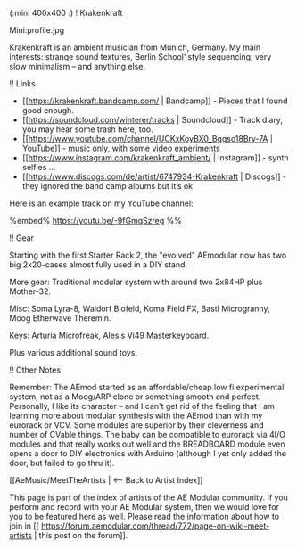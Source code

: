 (:mini 400x400 :)
! Krakenkraft

Mini:profile.jpg

Krakenkraft is an ambient musician from Munich, Germany. My main interests: strange sound textures, Berlin School‘ style sequencing, very slow minimalism – and anything else.

!! Links

* [[https://krakenkraft.bandcamp.com/ | Bandcamp]] - Pieces that I found good enough.
* [[https://soundcloud.com/winterer/tracks | Soundcloud]] - Track diary, you may hear some trash here, too.
* [[https://www.youtube.com/channel/UCKxKoyBX0_Bqgso18Bry-7A | YouTube]] - music only, with some video experiments
* [[https://www.instagram.com/krakenkraft_ambient/ | Instagram]] - synth selfies …
* [[https://www.discogs.com/de/artist/6747934-Krakenkraft | Discogs]] - they ignored the band camp albums but it’s ok

Here is an example track on my YouTube channel:

%embed% https://youtu.be/-9fGmqSzreg %%

!! Gear

Starting with the first Starter Rack 2, the "evolved" AEmodular now has two big 2x20-cases almost fully used in a DIY stand. 

More gear: Traditional modular system with around two 2x84HP plus Mother-32. 

Misc: Soma Lyra-8, Waldorf Blofeld, Koma Field FX, Bastl Microgranny, Moog Etherwave Theremin. 

Keys: Arturia Microfreak, Alesis Vi49 Masterkeyboard. 

Plus various additional sound toys.

!! Other Notes

Remember: The AEmod started as an affordable/cheap low fi experimental system, not as a Moog/ARP clone or something smooth and perfect. Personally, I like its character – and I can't get rid of the feeling that I am learning more about modular synthesis with the AEmod than with my eurorack or VCV. Some modules are superior by their cleverness and number of CVable things. The baby can be compatible to eurorack via 4I/O modules and that really works out well and the BREADBOARD module even opens a door to DIY electronics with Arduino (although I yet only added the door, but failed to go thru it).

[[AeMusic/MeetTheArtists | <-- Back to Artist Index]]

This page is part of the index of artists of the AE Modular community. If you perform and record with your AE Modular system, then we would love for you to be featured here as well. Please read the information about how to join in [[ https://forum.aemodular.com/thread/772/page-on-wiki-meet-artists | this post on the forum]].